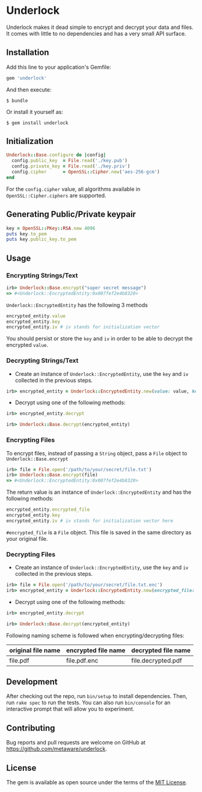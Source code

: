 # Underlock

Underlock makes it dead simple to encrypt and decrypt your data and files. It comes with little to no dependencies and has a very small API surface.

## Installation

Add this line to your application's Gemfile:

```ruby
gem 'underlock'
```

And then execute:

    $ bundle

Or install it yourself as:

    $ gem install underlock

## Initialization

```ruby
Underlock::Base.configure do |config|
  config.public_key  = File.read('./key.pub')
  config.private_key = File.read('./key.priv')
  config.cipher      = OpenSSL::Cipher.new('aes-256-gcm')
end
```

For the `config.cipher` value, all algorithms available in `OpenSSL::Cipher.ciphers` are supported.

## Generating Public/Private keypair

```ruby
key = OpenSSL::PKey::RSA.new 4096
puts key.to_pem
puts key.public_key.to_pem
```

## Usage

### Encrypting Strings/Text

```ruby
irb> Underlock::Base.encrypt("super secret message")
=> #<Underlock::EncryptedEntity:0x007fef2e4b8320>
```

`Underlock::EncryptedEntity` has the following 3 methods

```ruby
encrypted_entity.value
encrypted_entity.key
encrypted_entity.iv # iv stands for initialization vector
```

You should persist or store the `key` and `iv` in order to be able to decrypt the encrypted `value`.

### Decrypting Strings/Text

- Create an instance of `Underlock::EncryptedEntity`, use the `key` and `iv` collected in the previous steps.

```ruby
irb> encrypted_entity = Underlock::EncryptedEntity.new(value: value, key: key, iv: iv)
```

- Decrypt using one of the following methods:

```ruby
irb> encrypted_entity.decrypt
```

```ruby
irb> Underlock::Base.decrypt(encrypted_entity)
```

### Encrypting Files

To encrypt files, instead of passing a `String` object, pass a `File` object to `Underlock::Base.encrypt`

```ruby
irb> file = File.open('/path/to/your/secret/file.txt')
irb> Underlock::Base.encrypt(file)
=> #<Underlock::EncryptedEntity:0x007fef2e4b8320>
```

The return value is an instance of `Underlock::EncryptedEntity` and has the following methods:

```ruby
encrypted_entity.encrypted_file
encrypted_entity.key
encrypted_entity.iv # iv stands for initialization vector here
```

`#encrypted_file` is a `File` object. This file is saved in the same directory as your original file.

### Decrypting Files

- Create an instance of `Underlock::EncryptedEntity`, use the `key` and `iv` collected in the previous steps.

```ruby
irb> file = File.open('/path/to/your/secret/file.txt.enc')
irb> encrypted_entity = Underlock::EncryptedEntity.new(encrypted_file: file, key: key, iv: iv)
```

- Decrypt using one of the following methods:

```ruby
irb> encrypted_entity.decrypt
```

```ruby
irb> Underlock::Base.decrypt(encrypted_entity)
```

Following naming scheme is followed when encrypting/decrypting files:

| original file name | encrypted file name | decrypted file name |
|--------------------|---------------------|---------------------|
| file.pdf           | file.pdf.enc        | file.decrypted.pdf  |

## Development

After checking out the repo, run `bin/setup` to install dependencies. Then, run `rake spec` to run the tests. You can also run `bin/console` for an interactive prompt that will allow you to experiment.

## Contributing

Bug reports and pull requests are welcome on GitHub at https://github.com/metaware/underlock.


## License

The gem is available as open source under the terms of the [MIT License](http://opensource.org/licenses/MIT).

